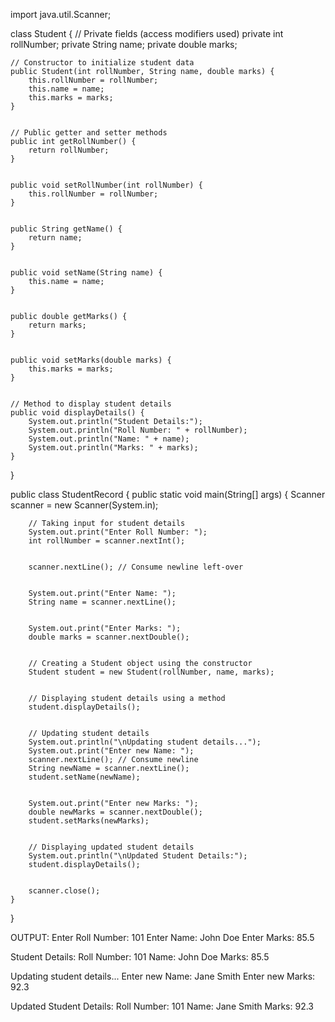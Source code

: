 import java.util.Scanner;


class Student {
    // Private fields (access modifiers used)
    private int rollNumber;
    private String name;
    private double marks;


    // Constructor to initialize student data
    public Student(int rollNumber, String name, double marks) {
        this.rollNumber = rollNumber;
        this.name = name;
        this.marks = marks;
    }


    // Public getter and setter methods
    public int getRollNumber() {
        return rollNumber;
    }


    public void setRollNumber(int rollNumber) {
        this.rollNumber = rollNumber;
    }


    public String getName() {
        return name;
    }


    public void setName(String name) {
        this.name = name;
    }


    public double getMarks() {
        return marks;
    }


    public void setMarks(double marks) {
        this.marks = marks;
    }


    // Method to display student details
    public void displayDetails() {
        System.out.println("Student Details:");
        System.out.println("Roll Number: " + rollNumber);
        System.out.println("Name: " + name);
        System.out.println("Marks: " + marks);
    }
}


public class StudentRecord {
    public static void main(String[] args) {
        Scanner scanner = new Scanner(System.in);


        // Taking input for student details
        System.out.print("Enter Roll Number: ");
        int rollNumber = scanner.nextInt();


        scanner.nextLine(); // Consume newline left-over


        System.out.print("Enter Name: ");
        String name = scanner.nextLine();


        System.out.print("Enter Marks: ");
        double marks = scanner.nextDouble();


        // Creating a Student object using the constructor
        Student student = new Student(rollNumber, name, marks);


        // Displaying student details using a method
        student.displayDetails();


        // Updating student details
        System.out.println("\nUpdating student details...");
        System.out.print("Enter new Name: ");
        scanner.nextLine(); // Consume newline
        String newName = scanner.nextLine();
        student.setName(newName);


        System.out.print("Enter new Marks: ");
        double newMarks = scanner.nextDouble();
        student.setMarks(newMarks);


        // Displaying updated student details
        System.out.println("\nUpdated Student Details:");
        student.displayDetails();


        scanner.close();
    }
}


OUTPUT:
Enter Roll Number: 101
Enter Name: John Doe
Enter Marks: 85.5


Student Details:
Roll Number: 101
Name: John Doe
Marks: 85.5


Updating student details...
Enter new Name: Jane Smith
Enter new Marks: 92.3


Updated Student Details:
Roll Number: 101
Name: Jane Smith
Marks: 92.3


